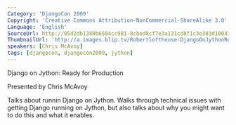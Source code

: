 ```yaml
---
Category: 'DjangoCon 2009'
Copyright: 'Creative Commons Attribution-NonCommercial-ShareAlike 3.0'
Language: 'English'
SourceUrl: http://05d2db1380b6504cc981-8cbed8cf7e3a131cd8f1c3e383d10041.r93.cf2.rackcdn.com/djangocon-2009/7_django-on-jython-ready-for-production.ogv
ThumbnailUrl: 'http://a.images.blip.tv/Robertlofthouse-DjangoOnJythonReadyForProduction857.png'
speakers: [Chris McAvoy]
tags: [djangocon, djangocon2009, jython]
---
```

Django on Jython: Ready for Production

  
Presented by Chris McAvoy

  
Talks about runnin Django on Jython. Walks through technical issues with
getting Django running on Jython, but also talks about why you might want to
do this and what it enables.

